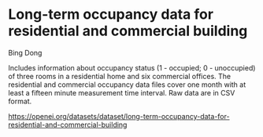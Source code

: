 # Long-term occupancy data for residential and commercial building

Bing Dong

Includes information about occupancy status (1 - occupied; 0 - unoccupied) of three rooms in a residential home and six commercial offices. The residential and commercial occupancy data files cover one month with at least a fifteen minute measurement time interval. Raw data are in CSV format.

https://openei.org/datasets/dataset/long-term-occupancy-data-for-residential-and-commercial-building
